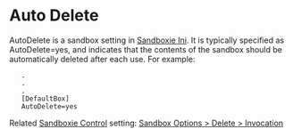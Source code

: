 # Auto Delete 

AutoDelete is a sandbox setting in [Sandboxie Ini](SandboxieIni.md). It is typically specified as AutoDelete=yes, and indicates that the contents of the sandbox should be automatically deleted after each use. For example:
```
   .
   .
   .
   [DefaultBox]
   AutoDelete=yes
```

Related [Sandboxie Control](SP_SBControl.md) setting: [Sandbox Options > Delete > Invocation](DeleteSettings.md#invocation)
